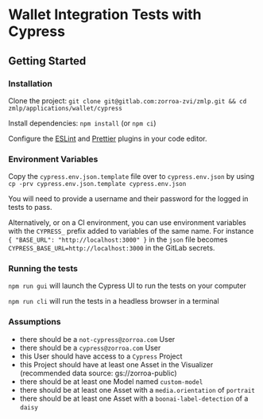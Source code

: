 # Wallet Integration Tests with Cypress

## Getting Started

### Installation

Clone the project:
`git clone git@gitlab.com:zorroa-zvi/zmlp.git && cd zmlp/applications/wallet/cypress`

Install dependencies: `npm install` (or `npm ci`)

Configure the [ESLint](http://eslint.org/) and
[Prettier](https://prettier.io/docs/en/editors.html) plugins in your code
editor.

### Environment Variables

Copy the `cypress.env.json.template` file over to `cypress.env.json` by using
`cp -prv cypress.env.json.template cypress.env.json`

You will need to provide a username and their password for the logged in tests
to pass.

Alternatively, or on a CI environment, you can use environment variables with
the `CYPRESS_` prefix added to variables of the same name. For instance
`{ "BASE_URL": "http://localhost:3000" }` in the `json` file becomes
`CYPRESS_BASE_URL=http://localhost:3000` in the GitLab secrets.

### Running the tests

`npm run gui` will launch the Cypress UI to run the tests on your computer

`npm run cli` will run the tests in a headless browser in a terminal

### Assumptions

- there should be a `not-cypress@zorroa.com` User
- there should be a `cypress@zorroa.com` User
- this User should have access to a `Cypress` Project
- this Project should have at least one Asset in the Visualizer (recommended
  data source: gs://zorroa-public)
- there should be at least one Model named `custom-model`
- there should be at least one Asset with a `media.orientation` of `portrait`
- there should be at least one Asset with a `boonai-label-detection` of a
  `daisy`

